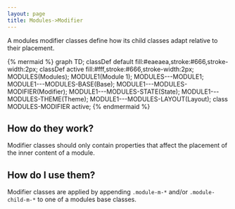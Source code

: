 ```yaml
---
layout: page
title: Modules->Modifier
---
```


A modules modifier classes define how its child classes adapt relative to their placement.

{% mermaid %}
graph TD;
  classDef default fill:#eaeaea,stroke:#666,stroke-width:2px;
  classDef active fill:#fff,stroke:#666,stroke-width:2px;
  MODULES(Modules);
  MODULE1(Module 1);
  MODULES---MODULE1;
  MODULE1---MODULES-BASE(Base);
  MODULE1---MODULES-MODIFIER(Modifier);
  MODULE1---MODULES-STATE(State);
  MODULE1---MODULES-THEME(Theme);
  MODULE1---MODULES-LAYOUT(Layout);
  class MODULES-MODIFIER active;
{% endmermaid %}

## How do they work?

Modifier classes should only contain properties that affect the placement of the inner content of a module.

## How do I use them?

Modifier classes are applied by appending `.module-m-*` and/or `.module-child-m-*` to one of a modules base classes.
